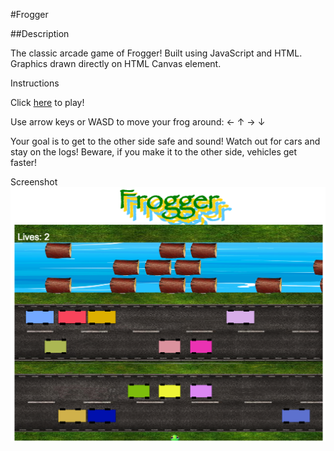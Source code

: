 #Frogger

##Description

The classic arcade game of Frogger!
Built using JavaScript and HTML.
Graphics drawn directly on HTML Canvas element.

Instructions

Click [here](minty93.github.io/frogger) to play!

Use arrow keys or WASD to move your frog around: ← ↑ → ↓

Your goal is to get to the other side safe and sound!
Watch out for cars and stay on the logs!
Beware, if you make it to the other side, vehicles get faster!

Screenshot
![Alt text](./images/img.png)
